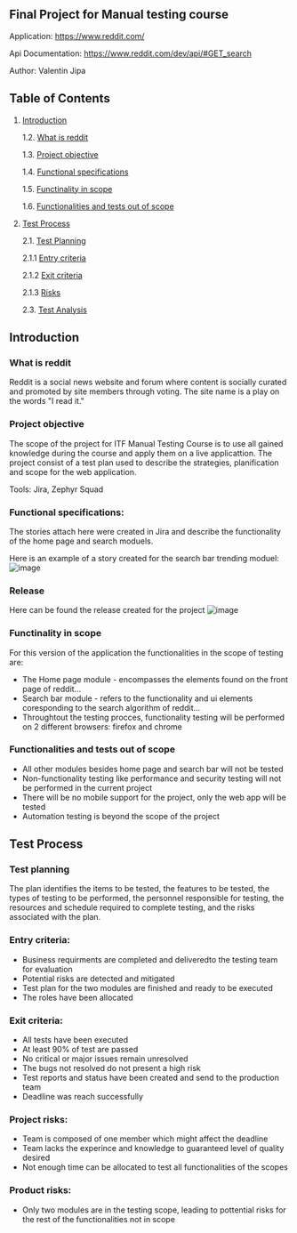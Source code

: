 ## **Final Project for Manual testing course**


Application: https://www.reddit.com/


Api Documentation: https://www.reddit.com/dev/api/#GET_search

Author: Valentin Jipa

## **Table of Contents**

1. [Introduction](#Introduction)

     1.2. [What is reddit](#what-is-reddit)

     1.3. [Project objective](#project-objective)

     1.4. [Functional specifications](#functional-specifications)

     1.5. [Functinality in scope](#functinality-in-scope)

     1.6. [Functionalities and tests out of scope](#functionalities-and-tests-out-of-scope)

2. [Test Process](#test-process)

    2.1. [Test Planning](#test-Planning)
   
   2.1.1 [Entry criteria](#entry-criteria)
   
      2.1.2 [Exit criteria](#entry-criteria)

      2.1.3 [Risks](#project-risks)

   2.3. [Test Analysis](#project-risks)


## **Introduction**

### What is reddit

Reddit is a social news website and forum where content is socially curated and promoted by site members through voting. The site name is a play on the words "I read it."

### Project objective

The scope of the project for ITF Manual Testing Course is to use all gained knowledge during the course and apply them on a live applicattion. The project consist of a test plan used to describe the strategies, planification and scope for the web application.

Tools: Jira, Zephyr Squad

### Functional specifications: 

The stories attach here were created in Jira and describe the functionality of the home page and search moduels.

Here is an example of a story created for the search bar trending moduel:
![image](https://github.com/valentinJipa/ReposteryTest/assets/33808653/b76e527d-996f-427d-a937-e5d58aa52965)

### Release

Here can be found the release created for the project
![image](https://github.com/valentinJipa/ReposteryTest/assets/33808653/c0fb0e40-5205-4645-8e76-a187ce3c47e6)

### Functinality in scope

For this version of the application the functionalities in the scope of testing are:

<ul>
  <li>The Home page module - encompasses the elements found on the front page of reddit...</li> 
  <li>Search bar module - refers to the functionality and ui elements coresponding to the search algorithm of reddit...</li>
  <li>Throughtout the testing procces, functionality testing will be performed on 2 different browsers: firefox and chrome </li>  
</ul>

### Functionalities and tests out of scope

<ul>
  <li>All other modules besides home page and search bar will not be tested</li> 
  <li>Non-functionality testing like performance and security testing will not be performed in the current project</li>
  <li>There will be no mobile support for the project, only the web app will be tested</li>
  <li>Automation testing is beyond the scope of the project</li>
</ul>

## **Test Process**

### Test planning

The plan identifies the items to be tested, the features to be tested, the types of testing to be performed, the personnel responsible for testing, the resources and schedule required to complete testing, and the risks associated with the plan.

### Entry criteria:

<ul>
     <li>Business requirments are completed and deliveredto the testing team for evaluation</li>
     <li>Potential risks are detected and mitigated</li>
     <li>Test plan for the two modules are finished and ready to be executed</li>
     <li>The roles have been allocated</li>
</ul>

### Exit criteria:

<ul>
     <li>All tests have been executed</li>
     <li>At least 90% of test are passed</li>
     <li>No critical or major issues remain unresolved</li>
     <li>The bugs not resolved do not present a high risk</li>
     <li>Test reports and status have been created and send to the production team</li>
     <li>Deadline was reach successfully</li>
</ul>

### Project risks:

<ul>
     <li>Team is composed of one member which might affect the deadline</li>
     <li>Team lacks the experince and knowledge to guaranteed level of quality desired</li>
     <li>Not enough time can be allocated to test all functionalities of the scopes</li>
</ul>

### Product risks:

<ul>
     <li>Only two modules are in the testing scope, leading to pottential risks for the rest of the functionalities not in scope</li>
</ul>

